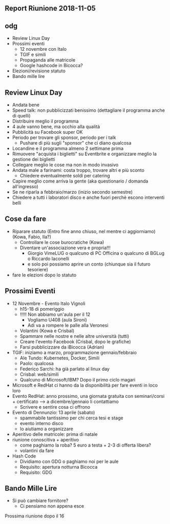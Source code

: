 ## Report Riunione 2018-11-05

## odg

* Review Linux Day
* Prossimi eventi
    * 12 novembre con Italo
    * TGIF e simili
    * Propaganda alle matricole
    * Google hashcode in Bicocca?
* Elezioni/revisione statuto
* Bando mille lire


## Review Linux Day

* Andata bene
* Speed talk: non pubblicizzati benissimo (dettagliare il programma anche di quelli)
* Distribuire meglio il programma
* 4 aule vanno bene, ma occhio alla qualità
* Pubblicità su Facebook super OK
* Periodo per trovare gli sponsor, periodo per i talk
    * Pushare di più sugli "sponsor" che ci diano qualcosa
* Locandine e il programma almeno 2 settimane prima
* Rimuovere "acquista i biglietti" su Eventbrite e organizzare meglio la gestione dei biglietti
* Collegare meglio le cose ma non in modo invasivo
* Andata male a farinami: costa troppo, trovare altri e più sconto 
    *  Chiedere eventualmente soldi per catering
* Capire meglio come arriva la gente (aka questionario / domanda all'ingresso)
* Se ne riparla a febbraio/marzo (inizio secondo semestre)
* Chiedere a tutti i laboratori disco e anche fuori perchè escono interventi belli


## Cose da fare

* Riparare statuto (Entro fine anno chiuso, nel mentre ci aggiorniamo) (Kowa, Fabio, Ila?)
    * Controllare le cose burocratiche (Kowa)
    * Diventare un'associazione vera e propria!!!
        * Giorgio VimeLUG o qualcuno di PC Officina o qualcuno di BGLug o Riccardo Iaconelli
        * e solo poi possiamo aprire un conto (chiunque sia il futuro tesoriere)
* fare le elezioni dopo lo statuto

## Prossimi Eventi

* 12 Novembre - Evento Italo Vignoli
    * h15-18 di pomeriggio
    * !!!!! Non abbiamo un'aula per il 12
        * Vogliamo U408 (aula Sironi)
        * Adi va a rompere le palle alla Veronesi
    * Volantini (Kowa e Crisbal) 
    * Spammare nelle nostre e nelle altre università (tutti)
    * Creare l'evento Facebook (Crisbal, dopo le grafiche)
    * Farsi pubblicizzare da iBicocca (Adrian)
* TGIF: iniziamo a marzo, programmazione gennaio/febbraio
    * Ale Tundo: Kubernetes, Docker, Simili
    * Paolo: qualcosa
    * Federico Sarchi: ha già parlato al linux day
    * Crisbal: web/simili
    * Qualcuno di Microsoft/IBM? Dopo il primo ciclo magari
* Microsoft e RedHat ci hanno da la disponibilità per fare eventi in loco loro
* Evento RedHat: anno prossimo, una giornata gratuita con seminari/corsi + certificato --> a dicembre/gennaio li contattiamo
    * Scrivere e sentire cosa ci offrono
* Evento di Dennunzio: 13 aprile (sabato)
    * spammabile tantissimo per chi cerca tesi e stage
    * evento interno disco 
    * lo aiutiamo a organizzare
* Aperitivo delle matricole: prima di natale
* riunione conoscitiva + aperitivo
    * come paghiamo la roba? 5 euro a testa + 2-3 di offerta libera?
    * volantini da fare
* Hash Code
    * Dividiamo con GDG o paghiamo noi per le aule
    * Requisito: apertura notturna Bicocca
    * Requisito: GDG 

## Bando Mille Lire

* Si può cambiare fornitore?
    * Ci pensiamo non appena esce


Prossima riunione dopo il 16
